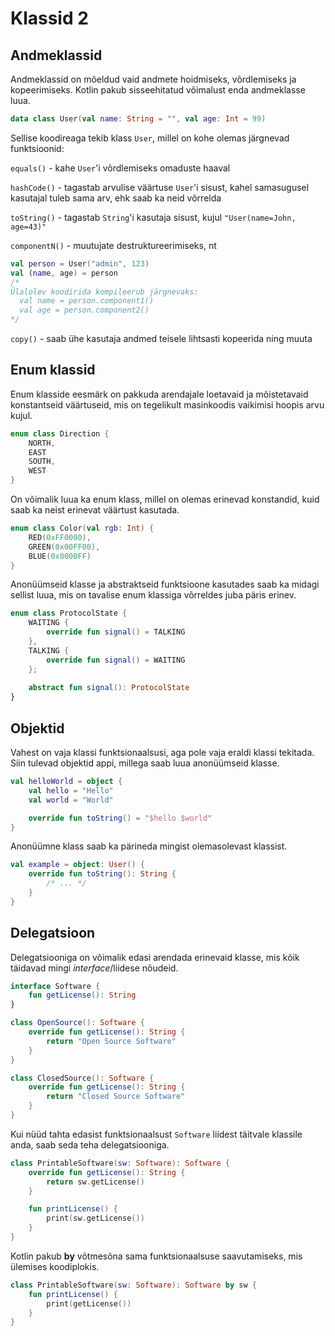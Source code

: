 # Klassid 2
## Andmeklassid
Andmeklassid on mõeldud vaid andmete hoidmiseks, võrdlemiseks ja kopeerimiseks. Kotlin pakub sisseehitatud võimalust enda andmeklasse luua.
```kotlin
data class User(val name: String = "", val age: Int = 99)
```
Sellise koodireaga tekib klass `User`, millel on kohe olemas järgnevad funktsioonid:

`equals()` - kahe `User`'i võrdlemiseks omaduste haaval

`hashCode()` - tagastab arvulise väärtuse `User`'i sisust, kahel samasugusel kasutajal tuleb sama arv, ehk saab ka neid võrrelda

`toString()` - tagastab `String`'i kasutaja sisust, kujul `"User(name=John, age=43)"`

`componentN()` - muutujate destruktureerimiseks, nt

```kotlin
val person = User("admin", 123)
val (name, age) = person
/*
Ülalolev koodirida kompileerub järgnevaks:
  val name = person.component1()
  val age = person.component2()
*/
```

`copy()` - saab ühe kasutaja andmed teisele lihtsasti kopeerida ning muuta

## Enum klassid
Enum klasside eesmärk on pakkuda arendajale loetavaid ja mõistetavaid konstantseid väärtuseid, mis on tegelikult masinkoodis vaikimisi hoopis arvu kujul.

```kotlin
enum class Direction {
    NORTH,
    EAST
    SOUTH,
    WEST
}
```

On võimalik luua ka enum klass, millel on olemas erinevad konstandid, kuid saab ka neist erinevat väärtust kasutada.

```kotlin
enum class Color(val rgb: Int) {
    RED(0xFF0000),
    GREEN(0x00FF00),
    BLUE(0x0000FF)
}
```

Anonüümseid klasse ja abstraktseid funktsioone kasutades saab ka midagi sellist luua, mis on tavalise enum klassiga võrreldes juba päris erinev.

```kotlin
enum class ProtocolState {
    WAITING {
        override fun signal() = TALKING
    },
    TALKING {
        override fun signal() = WAITING
    };
    
    abstract fun signal(): ProtocolState
}
```

## Objektid

Vahest on vaja klassi funktsionaalsusi, aga pole vaja eraldi klassi tekitada. Siin tulevad objektid appi, millega saab luua anonüümseid klasse.

```kotlin
val helloWorld = object {
    val hello = "Hello"
    val world = "World"

    override fun toString() = "$hello $world"
}
```

Anonüümne klass saab ka pärineda mingist olemasolevast klassist.

```kotlin
val example = object: User() {
    override fun toString(): String {
        /* ... */
    }
}
```

## Delegatsioon

Delegatsiooniga on võimalik edasi arendada erinevaid klasse, mis kõik täidavad mingi *interface*/liidese nõudeid.

```kotlin
interface Software {
    fun getLicense(): String
}

class OpenSource(): Software {
    override fun getLicense(): String {
        return "Open Source Software"
    }
}

class ClosedSource(): Software {
    override fun getLicense(): String {
        return "Closed Source Software"
    }
}
```

Kui nüüd tahta edasist funktsionaalsust `Software` liidest täitvale klassile anda, saab seda teha delegatsiooniga.

```kotlin
class PrintableSoftware(sw: Software): Software {
    override fun getLicense(): String {
        return sw.getLicense()
    }

    fun printLicense() {
        print(sw.getLicense())
    }
}

```

Kotlin pakub **by** võtmesõna sama funktsionaalsuse saavutamiseks, mis ülemises koodiplokis.

```kotlin
class PrintableSoftware(sw: Software): Software by sw {
    fun printLicense() {
        print(getLicense())
    }
}
```